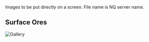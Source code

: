 Images to be put directly on a screen. File name is NQ server name.

## Surface Ores
![Gallery](https://raw.githubusercontent.com/d6rks1lv3rz3r0/DU-Modern-Screen-Flair/main/Stills/assets.prod.novaquark.com31785c8425450-ae69-4467-840f-ebf9196e9793.png)
